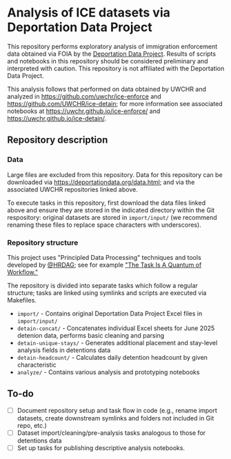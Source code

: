 # Analysis of ICE datasets via Deportation Data Project

This repository performs exploratory analysis of immigration enforcement data obtained via FOIA by the [Deportation Data Project](https://deportationdata.org/). Results of scripts and notebooks in this repository should be considered preliminary and interpreted with caution. This repository is not affiliated with the Deportation Data Project.

This analysis follows that performed on data obtained by UWCHR and analyzed in https://github.com/uwchr/ice-enforce and https://github.com/UWCHR/ice-detain; for more information see associated notebooks at https://uwchr.github.io/ice-enforce/ and https://uwchr.github.io/ice-detain/.

## Repository description

### Data

Large files are excluded from this repository. Data for this repository can be downloaded via https://deportationdata.org/data.html; and via the associated UWCHR repositories linked above.

To execute tasks in this repository, first download the data files linked above and ensure they are stored in the indicated directory within the Git respository: original datasets are stored in `import/input/` (we recommend renaming these files to replace space characters with underscores).

### Repository structure

This project uses "Principled Data Processing" techniques and tools developed by [@HRDAG](https://github.com/HRDAG); see for example ["The Task Is A Quantum of Workflow."](https://hrdag.org/2016/06/14/the-task-is-a-quantum-of-workflow/)

The repository is divided into separate tasks which follow a regular structure; tasks are linked using symlinks and scripts are executed via Makefiles.

- `import/` - Contains original Deportation Data Project Excel files in `import/input/`
- `detain-concat/` - Concatenates individual Excel sheets for June 2025 detenion data, performs basic cleaning and parsing
- `detain-unique-stays/` - Generates additional placement and stay-level analysis fields in detentions data
- `detain-headcount/` - Calculates daily detention headcount by given characteristic
- `analyze/` - Contains various analysis and prototyping notebooks

##  To-do

- [ ] Document repository setup and task flow in code (e.g., rename import datasets, create downstream symlinks and folders not included in Git repo, etc.)
- [ ] Dataset import/cleaning/pre-analysis tasks analogous to those for detentions data
- [ ] Set up tasks for publishing descriptive analysis notebooks.
